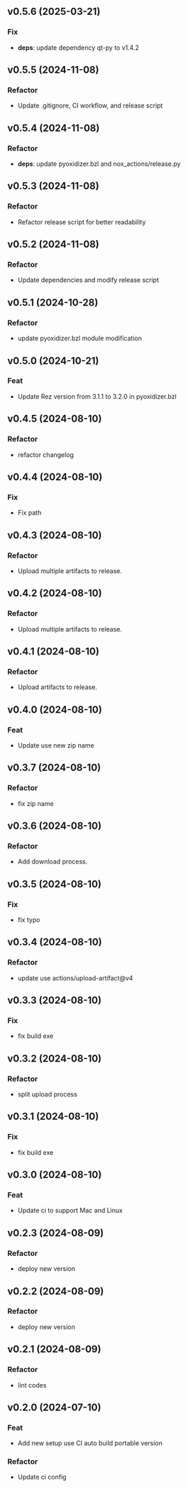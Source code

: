 ## v0.5.6 (2025-03-21)

### Fix

- **deps**: update dependency qt-py to v1.4.2

## v0.5.5 (2024-11-08)

### Refactor

- Update .gitignore, CI workflow, and release script

## v0.5.4 (2024-11-08)

### Refactor

- **deps**: update pyoxidizer.bzl and nox_actions/release.py

## v0.5.3 (2024-11-08)

### Refactor

- Refactor release script for better readability

## v0.5.2 (2024-11-08)

### Refactor

- Update dependencies and modify release script

## v0.5.1 (2024-10-28)

### Refactor

- update pyoxidizer.bzl module modification

## v0.5.0 (2024-10-21)

### Feat

- Update Rez version from 3.1.1 to 3.2.0 in pyoxidizer.bzl

## v0.4.5 (2024-08-10)

### Refactor

- refactor changelog

## v0.4.4 (2024-08-10)

### Fix

- Fix path

## v0.4.3 (2024-08-10)

### Refactor

- Upload multiple artifacts to release.

## v0.4.2 (2024-08-10)

### Refactor

- Upload multiple artifacts to release.

## v0.4.1 (2024-08-10)

### Refactor

- Upload artifacts to release.

## v0.4.0 (2024-08-10)

### Feat

- Update use new zip name

## v0.3.7 (2024-08-10)

### Refactor

- fix zip name

## v0.3.6 (2024-08-10)

### Refactor

- Add download process.

## v0.3.5 (2024-08-10)

### Fix

- fix typo

## v0.3.4 (2024-08-10)

### Refactor

- update use actions/upload-artifact@v4

## v0.3.3 (2024-08-10)

### Fix

- fix build exe

## v0.3.2 (2024-08-10)

### Refactor

- split upload process

## v0.3.1 (2024-08-10)

### Fix

- fix build exe

## v0.3.0 (2024-08-10)

### Feat

- Update ci to support Mac and Linux

## v0.2.3 (2024-08-09)

### Refactor

- deploy new version

## v0.2.2 (2024-08-09)

### Refactor

- deploy new version

## v0.2.1 (2024-08-09)

### Refactor

- lint codes

## v0.2.0 (2024-07-10)

### Feat

- Add new setup use CI auto build portable version

### Refactor

- Update ci config
